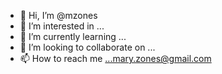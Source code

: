 - 👋 Hi, I’m @mzones
- 👀 I’m interested in ...
- 🌱 I’m currently learning ...
- 💞️ I’m looking to collaborate on ...
- 📫 How to reach me ...mary.zones@gmail.com

<!---
mzones/mzones is a ✨ special ✨ repository because its `README.md` (this file) appears on your GitHub profile.
You can click the Preview link to take a look at your changes.
--->
